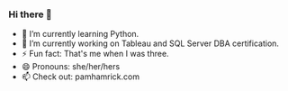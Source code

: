 ### Hi there 👋 
- 🌱 I’m currently learning Python.
- 🔭 I’m currently working on Tableau and SQL Server DBA certification.
- ⚡ Fun fact: That's me when I was three.
- 😄 Pronouns: she/her/hers
- 📫 Check out: pamhamrick.com 

<!--
**mspamelalea/mspamelalea** is a ✨ _special_ ✨ repository because its `README.md` (this file) appears on your GitHub profile.

Here are some ideas to get you started:

- 🔭 I’m currently working on ...
- 🌱 I’m currently learning ...
- 👯 I’m looking to collaborate on ...
- 🤔 I’m looking for help with ...
- 💬 Ask me about ...
- 📫 How to reach me: ...
- 😄 Pronouns: ...
- ⚡ Fun fact: ...
-->
